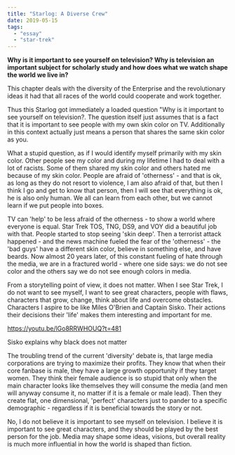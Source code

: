 ```yaml
---
title: "Starlog: A Diverse Crew"
date: 2019-05-15
tags:
  - "essay"
  - "star-trek"
---
```


**Why is it important to see yourself on television? Why is television an important subject for scholarly study and how does what we watch shape the world we live in?**

This chapter deals with the diversity of the Enterprise and the revolutionary ideas it had that all races of the world could cooperate and work together.

Thus this Starlog got immediately a loaded question "Why is it important to see yourself on television?. The question itself just assumes that is a fact that it is important to see people with my own skin color on TV. Additionally in this context actually just means a person that shares the same skin color as you.

What a stupid question, as if I would identify myself primarily with my skin color. Other people see my color and during my lifetime I had to deal with a lot of racists. Some of them shared my skin color and others hated me because of my skin color. People are afraid of 'otherness' - and that is ok, as long as they do not resort to violence, I am also afraid of that, but then I think I go and get to know that person, then I will see that everything is ok, he is also only human. We all can learn from each other, but we cannot learn if we put people into boxes.

TV can 'help' to be less afraid of the otherness - to show a world where everyone is equal. Star Trek TOS, TNG, DS9, and VOY did a beautiful job with that. People started to stop seeing 'skin deep'. Then a terrorist attack happened - and the news machine fueled the fear of the 'otherness' - the 'bad guys' have a different skin color, believe in something else, and have beards. Now almost 20 years later, of this constant fueling of hate through the media, we are in a fractured world - where one side says: we do not see color and the others say we do not see enough colors in media.

From a storytelling point of view, it does not matter. When I see Star Trek, I do not want to see myself, I want to see great characters, people with flaws, characters that grow, change, think about life and overcome obstacles. Characters I aspire to be like Miles O'Brien and Captain Sisko. Their actions their decisions their 'life' makes them interesting and important for me.

https://youtu.be/lGo8RRWHOUQ?t=481

Sisko explains why black does not matter

The troubling trend of the current 'diversity' debate is, that large media corporations are trying to maximize their profits. They know that when their core fanbase is male, they have a large growth opportunity if they target women. They think their female audience is so stupid that only when the main character looks like themselves they will consume the media (and men will anyway consume it, no matter if it is a female or male lead). Then they create flat, one dimensional, 'perfect' characters just to pander to a specific demographic - regardless if it is beneficial towards the story or not.

No, I do not believe it is important to see myself on television. I believe it is important to see great characters, and they should be played by the best person for the job. Media may shape some ideas, visions, but overall reality is much more influential in how the world is shaped than fiction.
